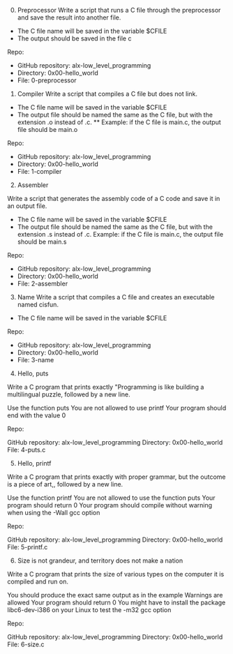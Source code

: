 0. Preprocessor
Write a script that runs a C file through the preprocessor and save the result into another file.

* The C file name will be saved in the variable $CFILE
* The output should be saved in the file c

Repo:

* GitHub repository: alx-low_level_programming
* Directory: 0x00-hello_world
* File: 0-preprocessor


1. Compiler
Write a script that compiles a C file but does not link.

* The C file name will be saved in the variable $CFILE
* The output file should be named the same as the C file, but with the extension .o instead of .c.
** Example: if the C file is main.c, the output file should be main.o

Repo:

* GitHub repository: alx-low_level_programming
* Directory: 0x00-hello_world
* File: 1-compiler

2. Assembler

Write a script that generates the assembly code of a C code and save it in an output file.

* The C file name will be saved in the variable $CFILE
* The output file should be named the same as the C file, but with the extension .s instead of .c.
Example: if the C file is main.c, the output file should be main.s

Repo:

* GitHub repository: alx-low_level_programming
* Directory: 0x00-hello_world
* File: 2-assembler

3. Name
Write a script that compiles a C file and creates an executable named cisfun.

* The C file name will be saved in the variable $CFILE

Repo:

* GitHub repository: alx-low_level_programming
* Directory: 0x00-hello_world
* File: 3-name

4. Hello, puts

Write a C program that prints exactly "Programming is like building a multilingual puzzle, followed by a new line.

Use the function puts
You are not allowed to use printf
Your program should end with the value 0

Repo:

GitHub repository: alx-low_level_programming
Directory: 0x00-hello_world
File: 4-puts.c

5. Hello, printf

Write a C program that prints exactly with proper grammar, but the outcome is a piece of art,, followed by a new line.

Use the function printf
You are not allowed to use the function puts
Your program should return 0
Your program should compile without warning when using the -Wall gcc option

Repo:

GitHub repository: alx-low_level_programming
Directory: 0x00-hello_world
File: 5-printf.c

6. Size is not grandeur, and territory does not make a nation

Write a C program that prints the size of various types on the computer it is compiled and run on.

You should produce the exact same output as in the example
Warnings are allowed
Your program should return 0
You might have to install the package libc6-dev-i386 on your Linux to test the -m32 gcc option

Repo:

GitHub repository: alx-low_level_programming
Directory: 0x00-hello_world
File: 6-size.c
